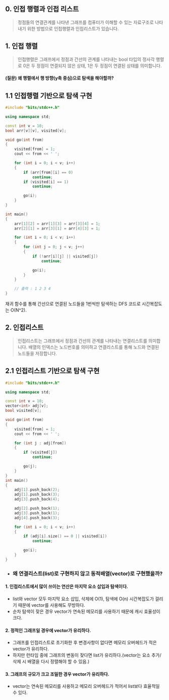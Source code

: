 ## 0. 인접 행렬과 인접 리스트
> 정점들의 연결관계를 나타낸 그래프를 컴퓨터가 이해할 수 있는 자료구조로 나타내기 위한 방법으로 인접행렬과 인접리스트가 있습니다.

## 1. 인접 행렬
> 인접행렬은 그래프에서 정점과 간선의 관계를 나타내는 bool 타입의 정사각 행렬로 0은 두 정점이 연결되지 않은 상태, 1은 두 정점이 연결된 상태를 의미합니다.

#### (질문) 왜 행렬에서 행 방향(y축 중심)으로 탐색을 해야할까?   

## 1.1 인접행렬 기반으로 탐색 구현
```c++
#include "bits/stdc++.h"

using namespace std;

const int v = 10;
bool arr[v][v], visited[v];

void go(int from)
{
    visited[from] = 1;
    cout << from << ' ';

    for (int i = 0; i < v; i++)
    {
        if (arr[from][i] == 0)
            continue;
        if (visited[i] == 1)
            continue;

        go(i);
    }
}

int main()
{
    arr[1][2] = arr[1][3] = arr[3][4] = 1;
    arr[2][1] = arr[3][1] = arr[4][3] = 1;

    for (int i = 0; i < v; i++)
    {
        for (int j = 0; j < v; j++)
        {
            if (!arr[i][j] || visited[j])
                continue;

            go(i);
        }
    }

    // 출력 : 1 2 3 4
}
```
재귀 함수를 통해 간선으로 연결된 노드들을 1번씩만 탐색하는 DFS 코드로 시간복잡도는 O(N^2).

## 2. 인접리스트
> 인접리스트는 그래프에서 정점과 간선의 관계를 나타내는 연결리스트를 의미합니다. 배열의 인덱스는 노드번호를 의미하고 연결리스트를 통해 노드와 연결된 노드들을 저장합니다.

## 2.1 인접리스트 기반으로 탐색 구현
```c++
#include "bits/stdc++.h"

using namespace std;

const int v = 10;
vector<int> adj[v];
bool visited[v];

void go(int from)
{
    visited[from] = 1;
    cout << from << ' ';

    for (int j : adj[from])
    {
        if (visited[j])
            continue;

        go(j);
    }
}
int main()
{
    adj[1].push_back(2);
    adj[1].push_back(3);
    adj[3].push_back(4);

    adj[2].push_back(1);
    adj[3].push_back(1);
    adj[4].push_back(3);

    for (int i = 0; i < v; i++)
    {
        if (adj[i].size() == 0 || visited[i])
            continue;

        go(i);
    }
}
```
- ### 왜 연결리스트(list<int>)로 구현하지 않고 동적배열(vector<int>)로 구현했을까?
#### 1. 인접리스트에서 많이 쓰이는 연산은 마지막 요소 삽입과 탐색이다.
- list와 vector 모두 마지막 요소 삽입, 삭제에 O(1), 탐색에 O(n) 시간복잡도가 걸리기 때문에 vector를 사용해도 무방하다.
- 순차 탐색이 잦은 경우 vector가 연속된 메모리를 사용하기 때문에 캐시 효율성이 크다.
#### 2. 정적인 그래프일 경우에 vector가 유리하다.
- 그래프를 인접리스트로 초기화한 후 변경사항이 없다면 메모리 오버헤드가 적은 vector가 유리하다.
- 하지만 런타임 중에 그래프의 변동이 잦다면 list가 유리하다.(vector는 요소 추가/삭제 시 배열을 다시 정렬해야 할 수 있음.)
#### 3. 그래프의 규모가 크고 조밀한 경우 vector가 유리하다.
- vector는 연속된 메모리를 사용하고 메모리 오버헤드가 적어서 list보다 효율적일 수 있다.